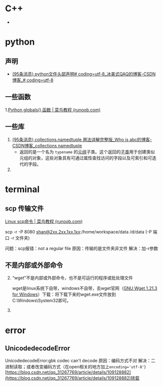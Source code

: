 # C++

- 

# python

## 声明

- [(95条消息) python文件头部声明# coding=utf-8_冰美式QAQ的博客-CSDN博客_# coding=utf-8](https://blog.csdn.net/daningliu/article/details/121617391)

## 一些函数

1.[Python globals() 函数 | 菜鸟教程 (runoob.com)](https://www.runoob.com/python/python-func-globals.html)

## 一些库

1. [(95条消息) collections.namedtuple 用法详解完整版_Who is abc的博客-CSDN博客_collections namedtuple](https://blog.csdn.net/m0_37586991/article/details/103713691)
   - 返回的是一个名为 `typename` 的[元组](https://so.csdn.net/so/search?q=元组&spm=1001.2101.3001.7020)子类。这个返回的[子类](https://so.csdn.net/so/search?q=子类&spm=1001.2101.3001.7020)用于创建类似元组的对象，这些对象具有可通过属性查找访问的字段以及可索引和可迭代的字段。
2. 

# terminal

## scp 传输文件

[Linux scp命令 | 菜鸟教程 (runoob.com)](https://www.runoob.com/linux/linux-comm-scp.html)

scp -r -P 8080 shan@2xx.2xx.1xx.1xx:/home/workspace/data /d/data (-P 端口 -r 文件夹)

问题：scp报错：not a regular file 原因：传输的是文件夹非文件 解决：加-r参数

## 不是内部或外部命令

2. “wget”不是内部或外部命令，也不是可运行的程序或批处理文件

   wget是linux系统下自带，windows不自带，去wget官网（[GNU Wget 1.21.3 for Windows](https://eternallybored.org/misc/wget/)）下载：将下载下来的wget.exe文件放到C:\Windows\System32即可。

3. 

# error

## UnicodedecodeError

UnicodedecodeError:gbk codec can't decode
原因：编码方式不对
解决：二进制读取；或者改变编码方式（在open相关的地方加上`encoding='utf-8'`)
[https://blog.csdn.net/qq_31267769/article/details/109128882](https://blog.csdn.net/qq_31267769/article/details/109128882)转载





